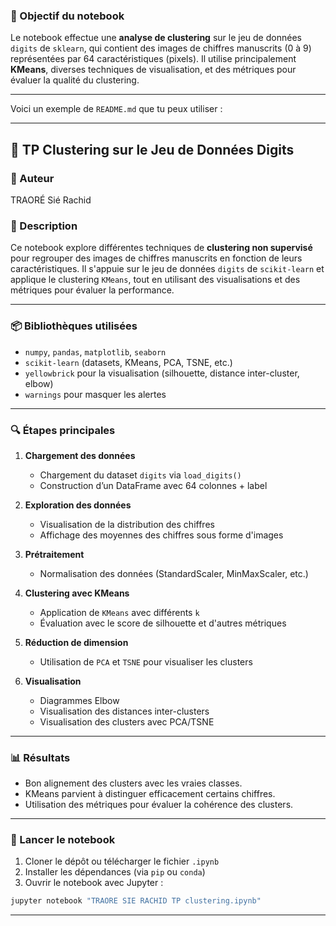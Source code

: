 ### 🧠 Objectif du notebook

Le notebook effectue une **analyse de clustering** sur le jeu de données `digits` de `sklearn`, qui contient des images de chiffres manuscrits (0 à 9) représentées par 64 caractéristiques (pixels). Il utilise principalement **KMeans**, diverses techniques de visualisation, et des métriques pour évaluer la qualité du clustering.

---

Voici un exemple de `README.md` que tu peux utiliser :

---

## 🧮 TP Clustering sur le Jeu de Données Digits

### 👤 Auteur

TRAORÉ Sié Rachid

### 📘 Description

Ce notebook explore différentes techniques de **clustering non supervisé** pour regrouper des images de chiffres manuscrits en fonction de leurs caractéristiques. Il s'appuie sur le jeu de données `digits` de `scikit-learn` et applique le clustering `KMeans`, tout en utilisant des visualisations et des métriques pour évaluer la performance.

---

### 📦 Bibliothèques utilisées

* `numpy`, `pandas`, `matplotlib`, `seaborn`
* `scikit-learn` (datasets, KMeans, PCA, TSNE, etc.)
* `yellowbrick` pour la visualisation (silhouette, distance inter-cluster, elbow)
* `warnings` pour masquer les alertes

---

### 🔍 Étapes principales

1. **Chargement des données**

   * Chargement du dataset `digits` via `load_digits()`
   * Construction d’un DataFrame avec 64 colonnes + label

2. **Exploration des données**

   * Visualisation de la distribution des chiffres
   * Affichage des moyennes des chiffres sous forme d'images

3. **Prétraitement**

   * Normalisation des données (StandardScaler, MinMaxScaler, etc.)

4. **Clustering avec KMeans**

   * Application de `KMeans` avec différents `k`
   * Évaluation avec le score de silhouette et d'autres métriques

5. **Réduction de dimension**

   * Utilisation de `PCA` et `TSNE` pour visualiser les clusters

6. **Visualisation**

   * Diagrammes Elbow
   * Visualisation des distances inter-clusters
   * Visualisation des clusters avec PCA/TSNE

---

### 📊 Résultats

* Bon alignement des clusters avec les vraies classes.
* KMeans parvient à distinguer efficacement certains chiffres.
* Utilisation des métriques pour évaluer la cohérence des clusters.

---

### 🚀 Lancer le notebook

1. Cloner le dépôt ou télécharger le fichier `.ipynb`
2. Installer les dépendances (via `pip` ou `conda`)
3. Ouvrir le notebook avec Jupyter :

```bash
jupyter notebook "TRAORE SIE RACHID TP clustering.ipynb"
```
---
